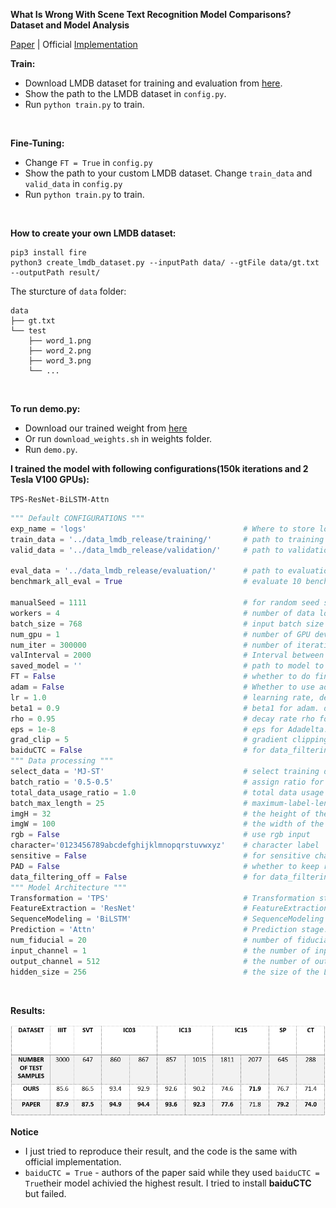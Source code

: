 **What Is Wrong With Scene Text Recognition Model Comparisons? Dataset and Model Analysis**

[Paper](https://arxiv.org/pdf/1904.01906.pdf) | Official [Implementation](https://github.com/clovaai/deep-text-recognition-benchmark)

**Train:**
* Download LMDB dataset for training and evaluation from [here](https://www.dropbox.com/sh/i39abvnefllx2si/AAAbAYRvxzRp3cIE5HzqUw3ra?dl=0).
* Show the path to the LMDB dataset in `config.py`.
* Run `python train.py` to train.

<br>

**Fine-Tuning:**
* Change `FT = True` in `config.py`
* Show the path to your custom LMDB dataset. Change `train_data` and `valid_data` in `config.py`
* Run `python train.py` to train.

<br>

**How to create your own LMDB dataset:**
```
pip3 install fire
python3 create_lmdb_dataset.py --inputPath data/ --gtFile data/gt.txt --outputPath result/
```
The sturcture of `data` folder:
```
data
├── gt.txt
└── test
    ├── word_1.png
    ├── word_2.png
    ├── word_3.png
    └── ...
```

<br>

**To run demo.py:**
* Download our trained weight from [here](https://www.dropbox.com/s/t3shjr8voy0ypwp/best_accuracy.pth?dl=0)
* Or run `download_weights.sh` in weights folder.
* Run `demo.py`.


**I trained the model with following configurations(150k iterations and 2 Tesla V100 GPUs):**

`TPS-ResNet-BiLSTM-Attn` 

```python
""" Default CONFIGURATIONS """
exp_name = 'logs'                                   # Where to store logs and models
train_data = '../data_lmdb_release/training/'       # path to training dataset
valid_data = '../data_lmdb_release/validation/'     # path to validation dataset

eval_data = '../data_lmdb_release/evaluation/'      # path to evaluation dataset
benchmark_all_eval = True                           # evaluate 10 benchmark evaluation datasets

manualSeed = 1111                                   # for random seed setting
workers = 4                                         # number of data loading workers, default=4
batch_size = 768                                    # input batch size
num_gpu = 1                                         # number of GPU devices, by default 0
num_iter = 300000                                   # number of iterations to train for
valInterval = 2000                                  # Interval between each validation
saved_model = ''                                    # path to model to continue training, if you have no any saved_model to continue left it as ''
FT = False                                          # whether to do fine-tuning
adam = False                                        # Whether to use adam (default is Adadelta)
lr = 1.0                                            # learning rate, default=1.0 for Adadelta
beta1 = 0.9                                         # beta1 for adam. default=0.9
rho = 0.95                                          # decay rate rho for Adadelta. default=0.95'
eps = 1e-8                                          # eps for Adadelta. default=1e-8'
grad_clip = 5                                       # gradient clipping value. default=5
baiduCTC = False                                    # for data_filtering_off mode
""" Data processing """
select_data = 'MJ-ST'                               # select training data (default is MJ-ST, which means MJ and ST used as training data)
batch_ratio = '0.5-0.5'                             # assign ratio for each selected data in the batch
total_data_usage_ratio = 1.0                        # total data usage ratio, this ratio is multiplied to total number of data
batch_max_length = 25                               # maximum-label-length
imgH = 32                                           # the height of the input image
imgW = 100                                          # the width of the input image
rgb = False                                         # use rgb input
character='0123456789abcdefghijklmnopqrstuvwxyz'    # character label
sensitive = False                                   # for sensitive character mode
PAD = False                                         # whether to keep ratio then pad for image resize
data_filtering_off = False                          # for data_filtering_off mode
""" Model Architecture """
Transformation = 'TPS'                              # Transformation stage. None|TPS
FeatureExtraction = 'ResNet'                        # FeatureExtraction stage. VGG|RCNN|ResNet
SequenceModeling = 'BiLSTM'                         # SequenceModeling stage. None|BiLSTM
Prediction = 'Attn'                                 # Prediction stage. CTC|Attn
num_fiducial = 20                                   # number of fiducial points of TPS-STN
input_channel = 1                                   # the number of input channel of Feature extractor
output_channel = 512                                # the number of output channel of Feature extractor
hidden_size = 256                                   # the size of the LSTM hidden state
```

<br>

**Results:**

![](assets/img.png)


**Notice**
* I just tried to reproduce their result, and the code is the same with official implementation.
* `baiduCTC = True` - authors of the paper said while they used `baiduCTC = True`their model achivied the highest result. I tried to install __baiduCTC__  but failed.
